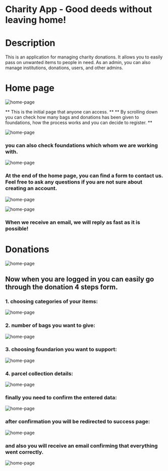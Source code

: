 # Charity App - Good deeds without leaving home!

# Description
This is an application for managing charity donations. It allows you to easily pass on unwanted items to people in need. As an admin, you can also manage institutions, donations, users, and other admins.

# Home page

![home-page](images/home_page.png)

** This is the initial page that anyone can access. **
** By scrolling down you can check how many bags and donations has been given to foundations, how the process works and you can decide to register. **

![home-page](images/counter.png)

### you can also check foundations which whom we are working with.

![home-page](images/fundations.png)

### At the end of the home page, you can find a form to contact us. Feel free to ask any questions if you are not sure about creating an account.

![home-page](images/form_contact.png)

![home-page](images/page_contact_success.png)

### When we receive an email, we will reply as fast as it is possible!

# Donations

![home-page](images/donations_home.png)

## Now when you are logged in you can easily go through the donation 4 steps form.

### 1. choosing categories of your items:

![home-page](images/step_1.png)

### 2. number of bags you want to give:

![home-page](images/step_2.png)

### 3. choosing foundarion you want to support:

![home-page](images/step_3.png)

### 4. parcel collection details:

![home-page](images/step_4.png)

### finally you need to confirm the entered data:

![home-page](images/step_confirmation.png)

### after confirmation you will be redirected to success page:

![home-page](images/page_success_donation.png)

### and also you will receive an email confirming that everything went correctly.

![home-page](images/email_donation_confirmation.png)




















